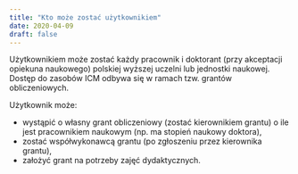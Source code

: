 ```yaml
---
title: "Kto może zostać użytkownikiem"
date: 2020-04-09
draft: false
---
```


<!-- <Last revision: 2020-04-09 by M. Hermanowicz <m.hermanowicz@icm.edu.pl> -->

Użytkownikiem może zostać każdy pracownik i doktorant (przy akceptacji
opiekuna naukowego) polskiej wyższej uczelni lub jednostki
naukowej. Dostęp do zasobów ICM odbywa się w ramach tzw. grantów
obliczeniowych.

Użytkownik może:

* wystąpić o własny grant obliczeniowy (zostać kierownikiem grantu) o ile jest pracownikiem naukowym (np. ma stopień naukowy doktora),
* zostać współwykonawcą grantu (po zgłoszeniu przez kierownika grantu),
* założyć grant na potrzeby zajęć dydaktycznych.
